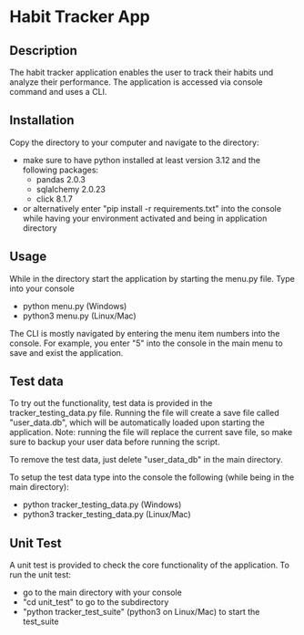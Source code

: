 # Habit Tracker App

## Description
The habit tracker application enables the user to track their habits und analyze their performance. The application is accessed via console command and uses a CLI.

## Installation
Copy the directory to your computer and navigate to the directory:

* make sure to have python installed at least version 3.12 and the following packages:
  * pandas 2.0.3
  * sqlalchemy 2.0.23
  * click 8.1.7
* or alternatively enter "pip install -r requirements.txt" into the console while having your environment activated and being in application directory

## Usage
While in the directory start the application by starting the menu.py file. Type into your console
* python menu.py (Windows)
* python3 menu.py (Linux/Mac)

The CLI is mostly navigated by entering the menu item numbers into the console. For example, you enter "5" into the console in the main menu to save and exist the application.

## Test data
To try out the functionality, test data is provided in the tracker_testing_data.py file. Running the file will create
a save file called "user_data.db", which will be automatically loaded upon starting the application. Note: running the file will replace the
current save file, so make sure to backup your user data before running the script.

To remove the test data, just delete "user_data_db" in the main directory.

To setup the test data type into the console the following (while being in the main directory):
* python tracker_testing_data.py (Windows)
* python3 tracker_testing_data.py (Linux/Mac)

## Unit Test
A unit test is provided to check the core functionality of the application. To run the unit test:
* go to the main directory with your console
* "cd unit_test" to go to the subdirectory
* "python tracker_test_suite" (python3 on Linux/Mac) to start the test_suite



